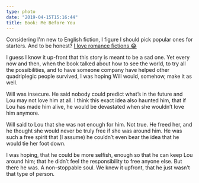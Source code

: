 ```yaml
---
type: photo
date: "2019-04-15T15:16:44"
title: Book: Me Before You
---
```

Considering I'm new to English fiction, I figure I should pick popular ones for starters. And to be honest? [I love romance fictions 😂 ](https://www.amazon.com/Me-Before-You-Novel-Trilogy-ebook/dp/B0089EHWQE/)

I guess I know it up-front that this story is meant to be a sad one. Yet every now and then, when the book talked about how to see the world, to try all the possibilities, and to have someone company have helped other quadriplegic people survived, I was hoping Will would, somehow, make it as well.

Will was insecure. He said nobody could predict what’s in the future and Lou may not love him at all. I think this exact idea also haunted him, that if Lou has made him alive, he would be devastated when she wouldn’t love him anymore.

Will said to Lou that she was not enough for him. Not true. He freed her, and he thought she would never be truly free if she was around him. He was such a free spirit that (I assume) he couldn’t even bear the idea that he would tie her foot down.

I was hoping, that he could be more selfish, enough so that he can keep Lou around him; that he didn’t feel the responsibility to free anyone else. But there he was. A non-stoppable soul. We knew it upfront, that he just wasn’t that type of person.
